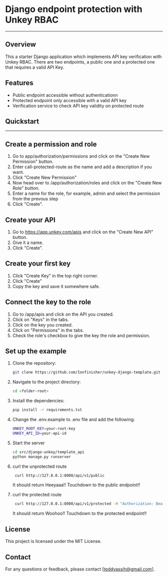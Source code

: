 # Django endpoint protection with Unkey RBAC

---

## Overview

This a starter Django application which implements API key verification with Unkey RBAC. There are two endpoints, a public one and a protected one that requires a valid API Key.

## Features

- Public endpoint accessible without authenticationn
- Protected endpoint only accessible with a valid API key
- Verification service to check API key validity on protected route

## Quickstart

---

## Create a permission and role

1. Go to app/authorization/permissions and click on the "Create New Permission" button.
2. Enter call-protected-route as the name and add a description if you want.
3. Click "Create New Permission"
4. Now head over to /app/authorization/roles and click on the "Create New Role" button.
5. Enter a name for the role, for example, admin and select the permission from the prevous step
6. Click "Create".

## Create your API

1. Go to https://app.unkey.com/apis and click on the "Create New API" button.
2. Give it a name.
3. Click "Create".

## Create your first key

1. Click "Create Key" in the top right corner.
2. Click "Create"
3. Copy the key and save it somewhere safe.

## Connect the key to the role

1. Go to /app/apis and click on the API you created.
2. Click on "Keys" in the tabs.
3. Click on the key you created.
4. Click on "Permissions" in the tabs.
5. Check the role's checkbox to give the key the role and permission.

## Set up the example

1. Clone the repository:

   ```bash
   git clone https://github.com/Ionfinisher/unkey-django-template.git
   ```

2. Navigate to the project directory:

   ```bash
   cd <folder-root>
   ```

3. Install the dependencies:

   ```bash
   pip install -r requirements.txt
   ```

4. Change the .env.example to .env file and add the following:

   ```bash
   UNKEY_ROOT_KEY=your-root-key
   UNKEY_API_ID=your-api-id
   ```

5. Start the server

   ```bash
   cd src/django-unkey/template_api
   python manage.py runserver
   ```

6. curl the unprotected route

   ```bash
    curl http://127.0.0.1:8000/api/v1/public
   ```

   It should return Heeyaaa!! Touchdown to the public endpoint!!

7. curl the protected route

   ```bash
    curl http://127.0.0.1:8000/api/v1/protected -H "Authorization: Bearer <YOUR_KEY>"
   ```

   It should return Woohoo!! Touchdown to the protected endpoint!!

## License

This project is licensed under the MIT License.

## Contact

For any questions or feedback, please contact [teddyassih@gmail.com].
